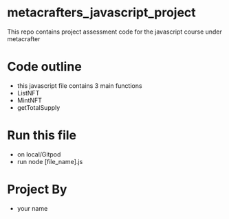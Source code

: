 # metacrafters_javascript_project
This repo contains project assessment code for the javascript course under metacrafter


# Code outline 

- this javascript file contains 3 main functions
- ListNFT
- MintNFT
- getTotalSupply


# Run this file 
- on local/Gitpod
- run node [file_name].js

# Project By 
- your name 
